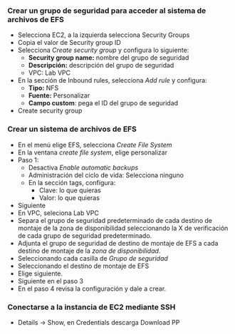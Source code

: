 ### Crear un grupo de seguridad para acceder al sistema de archivos de EFS

+ Selecciona EC2, a la izquierda selecciona Security Groups
+ Copia el valor de Security group ID
+ Selecciona *Create security group* y configura lo siguiente:
	+ **Security group name:** nombre del grupo de seguridad
	+ **Descripción:** descripción del grupo de seguridad
	+ VPC: Lab VPC
+ En la sección de Inbound rules, selecciona *Add rule* y configura:
	+ **Tipo:** NFS
	+ **Fuente:** Personalizar
	+ **Campo custom**: pega el ID del grupo de seguridad
+ Create security group

### Crear un sistema de archivos de EFS

+ En el menú elige EFS, selecciona *Create File System*
+ En la ventana *create file system*, elige personalizar
+ Paso 1:
	+ Desactiva *Enable automatic backups*
	+ Administración del ciclo de vida: Selecciona ninguno
	+ En la sección tags, configura:
		+ Clave: lo que quieras
		+ Valor: lo que quieras
+ Siguiente
+ En VPC, seleciona Lab VPC
+ Separa el grupo de seguridad predeterminado de cada destino de montaje de la zona de disponibilidad seleccionando la X de verificación de cada grupo de seguridad predeterminado.
+ Adjunta el grupo de seguridad de destino de montaje de EFS a cada destino de montaje de la *zona de disponibilidad*.
+ Seleccionando cada casilla de *Grupo de seguridad*
+ Seleccionando el destino de montaje de EFS
+ Elige siguiente.
+ Siguiente en el paso 3
+ En el paso 4 revisa la configuración y dale a crear.

### Conectarse a la instancia de EC2 mediante SSH

+ Details -> Show, en Credentials descarga Download PP